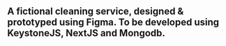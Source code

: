 ## A fictional cleaning service, designed & prototyped using Figma. To be developed using KeystoneJS, NextJS and Mongodb.

